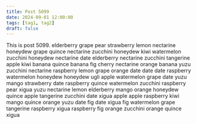```yaml
---
title: Post 5099
date: 2024-09-01 12:00:00
tags: [tag1, tag2]
draft: false
---
```

This is post 5099.
elderberry
grape
pear
strawberry
lemon
nectarine
honeydew
grape
quince
nectarine
zucchini
honeydew
kiwi
watermelon
zucchini
honeydew
nectarine
date
elderberry
nectarine
zucchini
tangerine
apple
kiwi
banana
quince
banana
fig
cherry
nectarine
orange
banana
yuzu
zucchini
nectarine
raspberry
lemon
grape
orange
date
date
date
raspberry
watermelon
honeydew
honeydew
ugli
apple
watermelon
grape
date
yuzu
mango
strawberry
date
raspberry
quince
watermelon
zucchini
raspberry
pear
xigua
yuzu
nectarine
lemon
elderberry
mango
orange
honeydew
quince
apple
tangerine
zucchini
date
xigua
apple
apple
raspberry
kiwi
mango
quince
orange
yuzu
date
fig
date
xigua
fig
watermelon
grape
tangerine
raspberry
xigua
raspberry
fig
orange
zucchini
orange
quince
xigua
